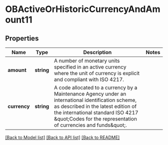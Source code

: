 # OBActiveOrHistoricCurrencyAndAmount11

## Properties
Name | Type | Description | Notes
------------ | ------------- | ------------- | -------------
**amount** | **string** | A number of monetary units specified in an active currency where the unit of currency is explicit and compliant with ISO 4217. | 
**currency** | **string** | A code allocated to a currency by a Maintenance Agency under an international identification scheme, as described in the latest edition of the international standard ISO 4217 \&quot;Codes for the representation of currencies and funds\&quot;. | 

[[Back to Model list]](../README.md#documentation-for-models) [[Back to API list]](../README.md#documentation-for-api-endpoints) [[Back to README]](../README.md)


